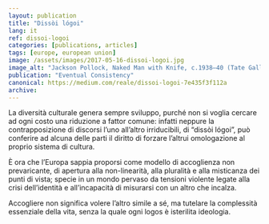 ```yaml
---
layout: publication
title: "Dissòi lógoi"
lang: it
ref: dissoi-logoi
categories: [publications, articles]
tags: [europe, european union]
image: /assets/images/2017-05-16-dissoi-logoi.jpg
image_alt: "Jackson Pollock, Naked Man with Knife, c.1938–40 (Tate Gallery)"
publication: "Eventual Consistency"
canonical: https://medium.com/reale/dissoi-logoi-7e435f3f112a
archive:
---
```


La diversità culturale genera sempre sviluppo, purché non si voglia cercare ad ogni costo una riduzione a fattor comune: infatti neppure la contrapposizione di discorsi l’uno all’altro irriducibili, di “dissòi lógoi”, può conferire ad alcuna delle parti il diritto di forzare l’altrui omologazione al proprio sistema di cultura.

È ora che l’Europa sappia proporsi come modello di accoglienza non prevaricante, di apertura alla non-linearità, alla pluralità e alla misticanza dei punti di vista; specie in un mondo pervaso da tensioni violente legate alla crisi dell’identità e all’incapacità di misurarsi con un altro che incalza.

Accogliere non significa volere l’altro simile a sé, ma tutelare la complessità essenziale della vita, senza la quale ogni logos è isterilita ideologia.
